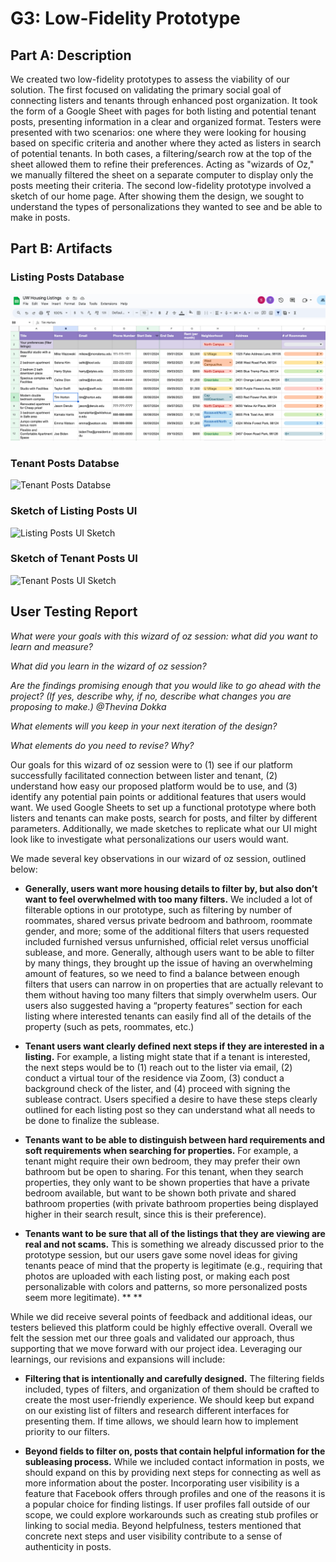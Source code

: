 # G3: Low-Fidelity Prototype

## Part A: Description

We created two low-fidelity prototypes to assess the viability of our solution. The first focused on validating the primary social goal of connecting listers and tenants through enhanced post organization. It took the form of a Google Sheet with pages for both listing and potential tenant posts, presenting information in a clear and organized format. Testers were presented with two scenarios: one where they were looking for housing based on specific criteria and another where they acted as listers in search of potential tenants. In both cases, a filtering/search row at the top of the sheet allowed them to refine their preferences. Acting as "wizards of Oz," we manually filtered the sheet on a separate computer to display only the posts meeting their criteria. The second low-fidelity prototype involved a sketch of our home page. After showing them the design, we sought to understand the types of personalizations they wanted to see and be able to make in posts.

## Part B: Artifacts

### Listing Posts Database
<img title="Listing Posts Database" alt="Listing Posts Databse" src="/images/listing_posts.jpg">

### Tenant Posts Databse
<img title="Tenant Posts Database" alt="Tenant Posts Databse" src="/images/tenant_posts.jpg">

### Sketch of Listing Posts UI
<img title="Listing Posts UI Sketch" alt="Listing Posts UI Sketch" src="/images/listing_sketch">

### Sketch of Tenant Posts UI
<img title="Tenant Posts UI Sketch" alt="Tenant Posts UI Sketch" src="/images/tenant_sketch">

## User Testing Report

*What were your goals with this wizard of oz session: what did you want to learn and measure?*

*What did you learn in the wizard of oz session?*

*Are the findings promising enough that you would like to go ahead with the project? (If yes, describe why, if no, describe what changes you are proposing to make.) @Thevina Dokka*

*What elements will you keep in your next iteration of the design?*

*What elements do you need to revise? Why?*

Our goals for this wizard of oz session were to (1) see if our platform successfully facilitated connection between lister and tenant, (2) understand how easy our proposed platform would be to use, and (3) identify any potential pain points or additional features that users would want. We used Google Sheets to set up a functional prototype where both listers and tenants can make posts, search for posts, and filter by different parameters. Additionally, we made sketches to replicate what our UI might look like to investigate what personalizations our users would want.

We made several key observations in our wizard of oz session, outlined below:

- **Generally, users want more housing details to filter by, but also don’t want to feel overwhelmed with too many filters.** We included a lot of filterable options in our prototype, such as filtering by number of roommates, shared versus private bedroom and bathroom, roommate gender, and more; some of the additional filters that users requested included furnished versus unfurnished, official relet versus unofficial sublease, and more. Generally, although users want to be able to filter by many things, they brought up the issue of having an overwhelming amount of features, so we need to find a balance between enough filters that users can narrow in on properties that are actually relevant to them without having too many filters that simply overwhelm users. Our users also suggested having a “property features” section for each listing where interested tenants can easily find all of the details of the property (such as pets, roommates, etc.)

- **Tenant users want clearly defined next steps if they are interested in a listing.** For example, a listing might state that if a tenant is interested, the next steps would be to (1) reach out to the lister via email, (2) conduct a virtual tour of the residence via Zoom, (3) conduct a background check of the lister, and (4) proceed with signing the sublease contract. Users specified a desire to have these steps clearly outlined for each listing post so they can understand what all needs to be done to finalize the sublease. 

- **Tenants want to be able to distinguish between hard requirements and soft requirements when searching for properties.** For example, a tenant might require their own bedroom, they may prefer their own bathroom but be open to sharing. For this tenant, when they search properties, they only want to be shown properties that have a private bedroom available, but want to be shown both private and shared bathroom properties (with private bathroom properties being displayed higher in their search result, since this is their preference).

- **Tenants want to be sure that all of the listings that they are viewing are real and not scams.** This is something we already discussed prior to the prototype session, but our users gave some novel ideas for giving tenants peace of mind that the property is legitimate (e.g., requiring that photos are uploaded with each listing post, or making each post personalizable with colors and patterns, so more personalized posts seem more legitimate).  ** **

While we did receive several points of feedback and additional ideas, our testers believed this platform could be highly effective overall. Overall we felt the session met our three goals and validated our approach, thus supporting that we move forward with our project idea. Leveraging our learnings, our revisions and expansions will include:

- **Filtering that is intentionally and carefully designed.** The filtering fields included, types of filters, and organization of them should be crafted to create the most user-friendly experience. We should keep but expand on our existing list of filters and research different interfaces for presenting them. If time allows, we should learn how to implement priority to our filters.

- **Beyond fields to filter on, posts that contain helpful information for the subleasing process.** While we included contact information in posts, we should expand on this by providing next steps for connecting as well as more information about the poster. Incorporating user visibility is a feature that Facebook offers through profiles and one of the reasons it is a popular choice for finding listings. If user profiles fall outside of our scope, we could explore workarounds such as creating stub profiles or linking to social media. Beyond helpfulness, testers mentioned that concrete next steps and user visibility contribute to a sense of authenticity in posts.
